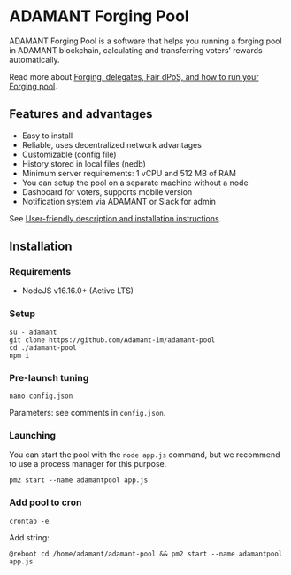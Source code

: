 # ADAMANT Forging Pool

ADAMANT Forging Pool is a software that helps you running a forging pool in ADAMANT blockchain, calculating and transferring voters’ rewards automatically.

Read more about [Forging, delegates, Fair dPoS, and how to run your Forging pool](https://medium.com/adamant-im/earning-money-on-adm-forging-4c7b6eb15516).

## Features and advantages

* Easy to install
* Reliable, uses decentralized network advantages
* Customizable (config file)
* History stored in local files (nedb)
* Minimum server requirements: 1 vCPU and 512 MB of RAM
* You can setup the pool on a separate machine without a node
* Dashboard for voters, supports mobile version
* Notification system via ADAMANT or Slack for admin

See [User-friendly description and installation instructions](https://medium.com/adamant-im/create-your-own-adamant-forging-pool-a8574f5da43b).

## Installation

### Requirements

* NodeJS v16.16.0+ (Active LTS)

### Setup

```
su - adamant
git clone https://github.com/Adamant-im/adamant-pool
cd ./adamant-pool
npm i
```

### Pre-launch tuning

```
nano config.json
```

Parameters: see comments in `config.json`.

### Launching

You can start the pool with the `node app.js` command, but we recommend to use a process manager for this purpose.

```
pm2 start --name adamantpool app.js
```

### Add pool to cron

```
crontab -e
```

Add string:

```
@reboot cd /home/adamant/adamant-pool && pm2 start --name adamantpool app.js
```
